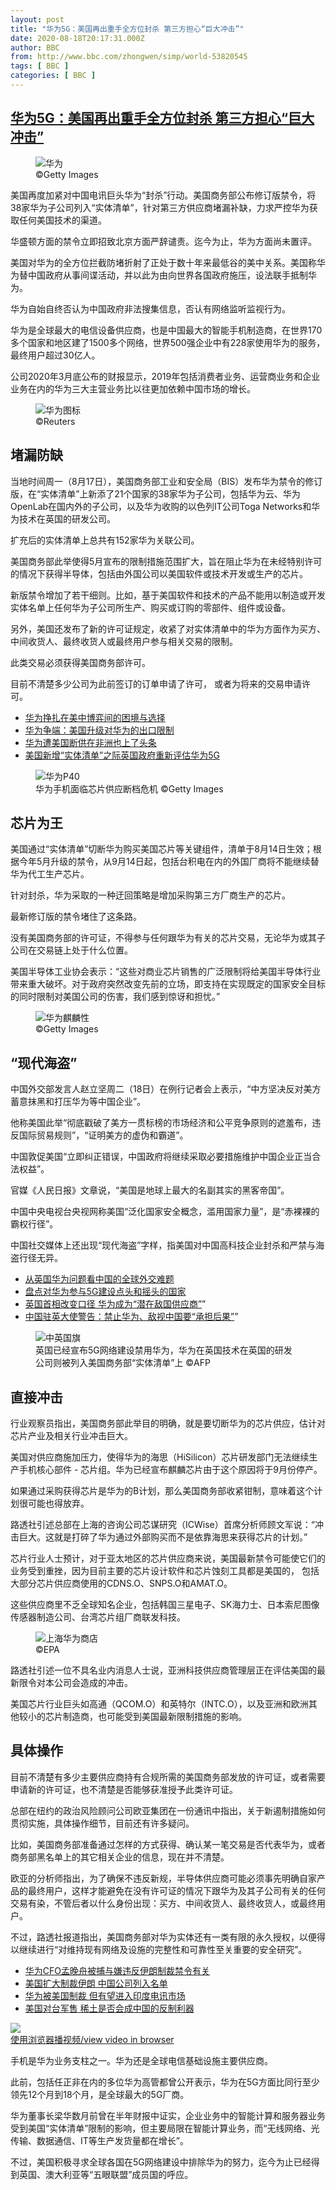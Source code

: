```yaml
---
layout: post
title: "华为5G：美国再出重手全方位封杀 第三方担心“巨大冲击”"
date: 2020-08-18T20:17:31.000Z
author: BBC
from: http://www.bbc.com/zhongwen/simp/world-53820545
tags: [ BBC ]
categories: [ BBC ]
---
```

<!--1597781851000-->
[华为5G：美国再出重手全方位封杀 第三方担心“巨大冲击”](http://www.bbc.com/zhongwen/simp/world-53820545)
------

<div>
<figure><img alt="华为" src="https://ichef.bbci.co.uk/news/600/cpsprodpb/A445/production/_113335024_gettyimages-1201968660-594x594.jpg" referrerpolicy="no-referrer"><br><figcaption> ©Getty Images</figcaption></figure><p class="story-body__introduction">美国再度加紧对中国电讯巨头华为“封杀”行动。美国商务部公布修订版禁令，将38家华为子公司列入“实体清单”，针对第三方供应商堵漏补缺，力求严控华为获取任何美国技术的渠道。</p><p>华盛顿方面的禁令立即招致北京方面严辞谴责。迄今为止，华为方面尚未置评。</p><p>美国对华为的全方位拦截防堵折射了正处于数十年来最低谷的美中关系。美国称华为替中国政府从事间谍活动，并以此为由向世界各国政府施压，设法联手抵制华为。</p><p>华为自始自终否认为中国政府非法搜集信息，否认有网络监听监视行为。</p><p>华为是全球最大的电信设备供应商，也是中国最大的智能手机制造商，在世界170多个国家和地区建了1500多个网络，世界500强企业中有228家使用华为的服务，最终用户超过30亿人。</p><p>公司2020年3月底公布的财报显示，2019年包括消费者业务、运营商业务和企业业务在内的华为三大主营业务比以往更加依赖中国市场的增长。</p><figure><img alt="华为图标" src="https://ichef.bbci.co.uk/news/600/cpsprodpb/74EA/production/_114003992_ed631af0-ba9d-4369-ab67-ac2612e9d1fc.jpg" referrerpolicy="no-referrer"><br><figcaption> ©Reuters</figcaption></figure><h2 class="story-body__crosshead">堵漏防缺</h2><p>当地时间周一（8月17日），美国商务部工业和安全局（BIS）发布华为禁令的修订版，在“实体清单”上新添了21个国家的38家华为子公司，包括华为云、华为OpenLab在国内外的子公司，以及华为收购的以色列IT公司Toga Networks和华为技术在英国的研发公司。</p><p>扩充后的实体清单上总共有152家华为关联公司。</p><p>美国商务部此举使得5月宣布的限制措施范围扩大，旨在阻止华为在未经特别许可的情况下获得半导体，包括由外国公司以美国软件或技术开发或生产的芯片。</p><p>新版禁令增加了若干细则。比如，基于美国软件和技术的产品不能用以制造或开发实体名单上任何华为子公司所生产、购买或订购的零部件、组件或设备。</p><p>另外，美国还发布了新的许可证规定，收紧了对实体清单中的华为方面作为买方、中间收货人、最终收货人或最终用户参与相关交易的限制。</p><p>此类交易必须获得美国商务部许可。</p><p>目前不清楚多少公司为此前签订的订单申请了许可， 或者为将来的交易申请许可。</p><ul class="story-body__unordered-list"><li class="story-body__list-item"><a href="http://www.bbc.com/zhongwen/simp/world-51608629" class="story-body__link">华为挣扎在美中博弈间的困境与选择</a></li><li class="story-body__list-item"><a href="http://www.bbc.com/zhongwen/simp/world-52686916" class="story-body__link">华为争端：美国升级对华为的出口限制</a></li><li class="story-body__list-item"><a href="http://www.bbc.com/zhongwen/simp/business-48420524" class="story-body__link">华为遭美国断供在非洲也上了头条</a></li><li class="story-body__list-item"><a href="http://www.bbc.com/zhongwen/simp/uk-52795398" class="story-body__link">美国新增“实体清单”之际英国政府重新评估华为5G</a></li></ul><figure><img alt="华为P40" src="https://ichef.bbci.co.uk/news/600/cpsprodpb/C30A/production/_114003994_21c34a9b-5f86-46f8-905d-049a7bc3614c.jpg" referrerpolicy="no-referrer"><br><figcaption>华为手机面临芯片供应断档危机 ©Getty Images</figcaption></figure><h2 class="story-body__crosshead">芯片为王</h2><p>美国通过“实体清单”切断华为购买美国芯片等关键组件，清单于8月14日生效；根据今年5月升级的禁令，从9月14日起，包括台积电在内的外国厂商将不能继续替华为代工生产芯片。</p><p>针对封杀，华为采取的一种迂回策略是增加采购第三方厂商生产的芯片。</p><p>最新修订版的禁令堵住了这条路。</p><p>没有美国商务部的许可证，不得参与任何跟华为有关的芯片交易，无论华为或其子公司在交易链上处于什么位置。</p><p>美国半导体工业协会表示：“这些对商业芯片销售的广泛限制将给美国半导体行业带来重大破坏。对于政府突然改变先前的立场，即支持在实现既定的国家安全目标的同时限制对美国公司的伤害，我们感到惊讶和担忧。”</p><figure><img alt="华为麒麟性" src="https://ichef.bbci.co.uk/news/600/cpsprodpb/1112A/production/_114003996_23ace368-985d-49bc-9cf0-c0d5b5947074.jpg" referrerpolicy="no-referrer"><br><figcaption> ©Getty Images</figcaption></figure><h2 class="story-body__crosshead">“现代海盗”</h2><p>中国外交部发言人赵立坚周二（18日）在例行记者会上表示，“中方坚决反对美方蓄意抹黑和打压华为等中国企业”。</p><p>他称美国此举“彻底戳破了美方一贯标榜的市场经济和公平竞争原则的遮羞布，违反国际贸易规则”，“证明美方的虚伪和霸道”。</p><p>中国敦促美国“立即纠正错误，中国政府将继续采取必要措施维护中国企业正当合法权益”。</p><p>官媒《人民日报》文章说，“美国是地球上最大的名副其实的黑客帝国”。</p><p>中国中央电视台央视网称美国“泛化国家安全概念，滥用国家力量”，是“赤裸裸的霸权行径”。</p><p>中国社交媒体上还出现“现代海盗”字样，指美国对中国高科技企业封杀和严禁与海盗行径无异。</p><ul class="story-body__unordered-list"><li class="story-body__list-item"><a href="http://www.bbc.com/zhongwen/simp/world-53404112" class="story-body__link">从英国华为问题看中国的全球外交难题</a></li><li class="story-body__list-item"><a href="http://www.bbc.com/zhongwen/simp/world-48394191" class="story-body__link">盘点对华为参与5G建设点头和摇头的国家</a></li><li class="story-body__list-item"><a href="http://www.bbc.com/zhongwen/simp/uk-53266772" class="story-body__link">英国首相改变口径 华为成为“潜在敌国供应商”</a>”</li><li class="story-body__list-item"><a href="http://www.bbc.com/zhongwen/simp/uk-53323160" class="story-body__link">中国驻英大使警告：禁止华为、敌视中国要“承担后果”</a>”</li></ul><figure><img alt="中英国旗" src="https://ichef.bbci.co.uk/news/600/cpsprodpb/9762/production/_86145783_86145782.jpg" referrerpolicy="no-referrer"><br><figcaption>英国已经宣布5G网络建设禁用华为，华为在英国技术在英国的研发公司则被列入美国商务部“实体清单”上 ©AFP</figcaption></figure><h2 class="story-body__crosshead">直接冲击</h2><p>行业观察员指出，美国商务部此举目的明确，就是要切断华为的芯片供应，估计对芯片产业及相关行业冲击巨大。</p><p>美国对供应商施加压力，使得华为的海思（HiSilicon）芯片研发部门无法继续生产手机核心部件 - 芯片组。华为已经宣布麒麟芯片由于这个原因将于9月份停产。</p><p>如果通过采购获得芯片是华为的B计划，那么美国商务部收紧钳制，意味着这个计划很可能也得放弃。 </p><p>路透社引述总部在上海的咨询公司芯谋研究（ICWise）首席分析师顾文军说：“冲击巨大。这就是打碎了华为通过外部购买而不是依靠海思来获得芯片的计划。”</p><p>芯片行业人士预计，对于亚太地区的芯片供应商来说，美国最新禁令可能使它们的业务受到重挫，因为目前主要的芯片设计软件和芯片蚀刻工具都是美国的， 包括大部分芯片供应商使用的CDNS.O、SNPS.O和AMAT.O。</p><p>这些供应商里不乏全球知名企业，包括韩国三星电子、SK海力士、日本索尼图像传感器制造公司、台湾芯片组厂商联发科技。</p><figure><img alt="上海华为商店" src="https://ichef.bbci.co.uk/news/600/cpsprodpb/0279/production/_113333600_mediaitem113333599.jpg" referrerpolicy="no-referrer"><br><figcaption> ©EPA</figcaption></figure><p>路透社引述一位不具名业内消息人士说，亚洲科技供应商管理层正在评估美国的最新限令对本公司会造成的冲击。</p><p>美国芯片行业巨头如高通（QCOM.O）和英特尔（INTC.O），以及亚洲和欧洲其他较小的芯片制造商，也可能受到美国最新限制措施的影响。</p><h2 class="story-body__crosshead">具体操作</h2><p>目前不清楚有多少主要供应商持有合规所需的美国商务部发放的许可证，或者需要申请新的许可证，也不清楚是否能够获准授予此类许可证。</p><p>总部在纽约的政治风险顾问公司欧亚集团在一份通讯中指出，关于新遏制措施如何贯彻实施，具体操作细节，目前还有许多疑问。</p><p>比如，美国商务部准备通过怎样的方式获得、确认某一笔交易是否代表华为，或者商务部黑名单上的其它相关企业的信息，现在并不清楚。</p><p>欧亚的分析师指出，为了确保不违反新规，半导体供应商可能必须事先明确自家产品的最终用户，这样才能避免在没有许可证的情况下跟华为及其子公司有关的任何交易有染，不管后者以什么身份出现：买方、中间收货人、最终收货人，或最终用户。</p><p>不过，路透社报道指出，美国商务部对华为实体还有一类有限的永久授权，以便得以继续进行“对维持现有网络及设施的完整性和可靠性至关重要的安全研究”。</p><ul class="story-body__unordered-list"><li class="story-body__list-item"><a href="http://www.bbc.com/zhongwen/simp/world-46490559" class="story-body__link">华为CFO孟晚舟被捕与嫌违反伊朗制裁禁令有关</a></li><li class="story-body__list-item"><a href="http://www.bbc.com/zhongwen/simp/world-38863143" class="story-body__link">美国扩大制裁伊朗 中国公司列入名单 </a></li><li class="story-body__list-item"><a href="http://www.bbc.com/zhongwen/simp/chinese-news-50959230" class="story-body__link">华为被美国制裁 但有望进入印度电讯市场</a></li><li class="story-body__list-item"><a href="http://www.bbc.com/zhongwen/simp/chinese-news-53434946" class="story-body__link">美国对台军售 稀土是否会成中国的反制利器</a></li></ul><img class="media-placeholder player-with-placeholder__image narrative-video-placeholder" src="https://ichef.bbci.co.uk/images/ic/720x405/p073v5rc.jpg" referrerpolicy="no-referrer"><br><a href="https://www.bbc.com/zhongwen/simp/world-53820545/embed">使用浏览器播视频/view video in browser</a><p>手机是华为业务支柱之一。华为还是全球电信基础设施主要供应商。</p><p>此前，包括任正非在内的多位华为高管都曾公开表示，华为在5G方面比同行至少领先12个月到18个月，是全球最大的5G厂商。</p><p>华为董事长梁华数月前曾在半年财报中证实，企业业务中的智能计算和服务器业务受到美国“实体清单”限制的影响，但主要局限在智能计算业务，而“无线网络、光传输、数据通信、IT等生产发货量都在增长”。</p><p>不过，美国积极寻求全球各国在5G网络建设中排除华为的努力，迄今为止已经得到英国、澳大利亚等“五眼联盟”成员国的呼应。</p>
</div>
